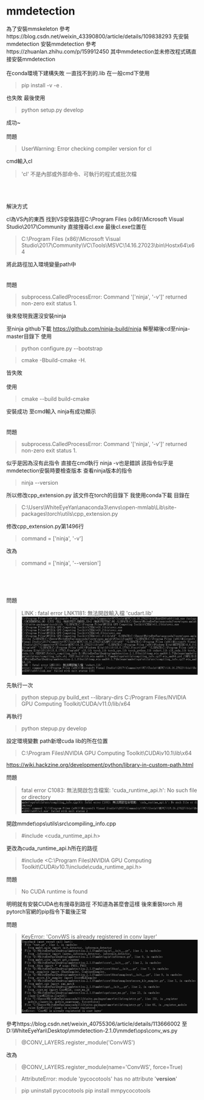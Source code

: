# mmdetection

為了安裝mmskeleton
參考https://blog.csdn.net/weixin_43390800/article/details/109838293 先安裝 mmdetection
安裝mmdetection 參考https://zhuanlan.zhihu.com/p/159912450
其中mmdetection並未修改程式碼直接安裝mmdetection
<br />
<br />
在conda環境下建構失敗 一直找不到的.lib 在一般cmd下使用
>pip install -v -e .

也失敗
最後使用
>python setup.py develop

成功~
<br />
<br />
問題
>UserWarning: Error checking compiler version for cl

cmd輸入cl
>'cl' 不是內部或外部命令、可執行的程式或批次檔
<br />
<br />
<br />
解決方式

cl為VS內的東西 找到VS安裝路徑C:\Program Files (x86)\Microsoft Visual Studio\2017\Community
直接搜尋cl.exe
最後cl.exe位置在
>C:\Program Files (x86)\Microsoft Visual Studio\2017\Community\VC\Tools\MSVC\14.16.27023\bin\Hostx64\x64

將此路徑加入環境變量path中
<br />
<br />
<br />
問題
>subprocess.CalledProcessError: Command '['ninja', '-v']' returned non-zero exit status 1.

後來發現我還沒安裝ninja
    
    
至ninja github下載 https://github.com/ninja-build/ninja
解壓縮後cd至ninja-master目錄下
使用
>python configure.py --bootstrap

>cmake -Bbuild-cmake -H.

皆失敗
<br />
<br />
使用
>cmake --build build-cmake

安裝成功
至cmd輸入 ninja有成功顯示
<br />
<br />
<br />
問題
>subprocess.CalledProcessError: Command '['ninja', '-v']' returned non-zero exit status 1.

似乎是因為沒有此指令 直接在cmd執行 ninja -v也是錯誤 該指令似乎是mmdetection安裝時要檢查版本
查看ninja版本的指令
>ninja --version

所以修改cpp_extension.py
該文件在torch的目錄下
我使用conda下載 目錄在
>C:\Users\WhiteEyeYan\anaconda3\envs\open-mmlab\Lib\site-packages\torch\utils\cpp_extension.py

修改cpp_extension.py第1496行
>command = ['ninja', '-v']

改為
>command = ['ninja', '--version']
<br />
<br />
<br />

問題  
>LINK : fatal error LNK1181: 無法開啟輸入檔 'cudart.lib'  
![img](https://github.com/WhiteEyeYan/mmdetection/blob/main/README_img/error1.jpg)

先執行一次
>python stepup.py build_ext --library-dirs C:/Program Files/NVIDIA GPU Computing Toolkit/CUDA/v11.0/lib/x64

再執行
>python stepup.py develop

設定環境變數 path新增cuda lib的所在位置
>C:\Program Files\NVIDIA GPU Computing Toolkit\CUDA\v10.1\lib\x64


https://wiki.hackzine.org/development/python/library-in-custom-path.html


問題  
>fatal error C1083: 無法開啟包含檔案: 'cuda_runtime_api.h': No such file or directory  
![img](https://github.com/WhiteEyeYan/mmdetection/blob/main/README_img/error2.jpg)

開啟mmdet\ops\utils\src\compiling_info.cpp 
>#include <cuda_runtime_api.h>

更改為cuda_runtime_api.h所在的路徑
>#include <C:\Program Files\NVIDIA GPU Computing Toolkit\CUDA\v10.1\include\cuda_runtime_api.h>


問題
>No CUDA runtime is found

明明就有安裝CUDA也有搜尋到路徑 不知道為甚麼會這樣
後來重裝torch 用pytorch官網的pip指令下載後正常

問題  
>KeyError: 'ConvWS is already registered in conv layer'  
![img](https://github.com/WhiteEyeYan/mmdetection/blob/main/README_img/error3.jpg)  

參考https://blog.csdn.net/weixin_40755306/article/details/113666002
至D:\WhiteEyeYan\Desktop\mmdetection-2.1.0\mmdet\ops\conv_ws.py
>@CONV_LAYERS.register_module('ConvWS')

改為
>@CONV_LAYERS.register_module(name='ConvWS', force=True)



>AttributeError: module 'pycocotools' has no attribute '__version__'

>pip uninstall pycocotools
>pip install mmpycocotools


